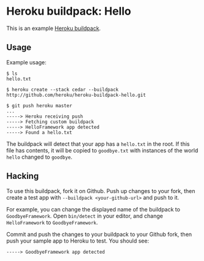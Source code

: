 Heroku buildpack: Hello
=======================

This is an example [Heroku buildpack](#).

Usage
-----

Example usage:

    $ ls
    hello.txt

    $ heroku create --stack cedar --buildpack http://github.com/heroku/heroku-buildpack-hello.git

    $ git push heroku master
    ...
    -----> Heroku receiving push
    -----> Fetching custom buildpack
    -----> HelloFramework app detected
    -----> Found a hello.txt

The buildpack will detect that your app has a `hello.txt` in the root. If this file has contents, it will be copied to `goodbye.txt` with instances of the world `hello` changed to `goodbye`.

Hacking
-------

To use this buildpack, fork it on Github.  Push up changes to your fork, then create a test app with `--buildpack <your-github-url>` and push to it.

For example, you can change the displayed name of the buildpack to `GoodbyeFramework`. Open `bin/detect` in your editor, and change `HelloFramework` to `GoodbyeFramework`.

Commit and push the changes to your buildpack to your Github fork, then push your sample app to Heroku to test.  You should see:

    -----> GoodbyeFramework app detected
